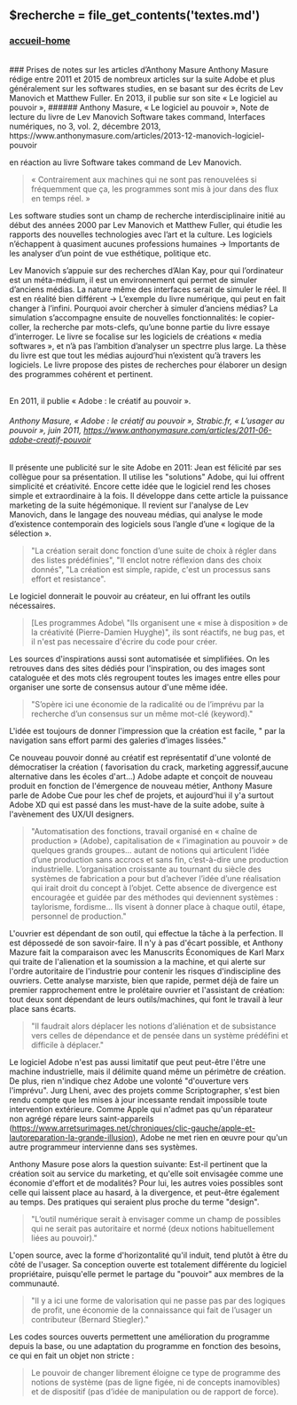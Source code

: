 ## &#36;recherche &#61; file&#95;get&#95;contents&#40;&#39;textes.md&#39;&#41;

### <div id="accueil"><a href="../index.php">accueil-home</a></div>

<br>
### Prises de notes sur les articles d’Anthony Masure
Anthony Masure rédige entre 2011 et 2015 de nombreux articles sur la suite Adobe et plus généralement sur les softwares studies, en se basant sur des écrits de Lev Manovich et Matthew Fuller. 
En 2013, il publie sur son site « Le logiciel au pouvoir »,
###### Anthony Masure, « Le logiciel au pouvoir », Note de lecture du livre de Lev Manovich Software takes command, Interfaces numériques, no 3, vol. 2, décembre 2013, https://www.anthonymasure.com/articles/2013-12-manovich-logiciel-pouvoir

en réaction au livre Software takes command de Lev Manovich. 

> « Contrairement aux machines qui ne sont pas renouvelées si fréquemment que ça, les programmes sont mis à jour dans des flux en temps réel. »

Les software studies sont un champ de recherche interdisciplinaire initié au début des années 2000 par Lev Manovich et Matthew Fuller, qui étudie les rapports des nouvelles technologies avec l’art et la culture. Les logiciels n’échappent à quasiment aucunes professions humaines -> Importants de les analyser d’un point de vue esthétique, politique etc. 

Lev Manovich s’appuie sur des recherches d’Alan Kay, pour qui l’ordinateur est un méta-médium, il est un environnement qui permet de simuler d’anciens médias. La nature même des interfaces serait de simuler le réel. Il est en réalité bien différent -> L’exemple du livre numérique, qui peut en fait changer à l’infini. 
Pourquoi avoir chercher à simuler d’anciens médias?
La simulation s’accompagne ensuite de nouvelles fonctionnalités: le copier-coller, la recherche par mots-clefs, qu’une bonne partie du livre essaye d’interroger. Le livre se focalise sur les logiciels de créations « media softwares », et n’à pas l’ambition d’analyser un spectrre plus large.
La thèse du livre est que tout les médias aujourd’hui n’existent qu’à travers les logiciels.
Le livre propose des pistes de recherches pour élaborer un design des programmes cohérent et pertinent.<br><br>

En 2011, il publie « Adobe : le créatif au pouvoir ».
###### Anthony Masure, « Adobe : le créatif au pouvoir », Strabic.fr, « L’usager au pouvoir », juin 2011, https://www.anthonymasure.com/articles/2011-06-adobe-creatif-pouvoir

Il présente une publicité sur le site Adobe en 2011: Jean est félicité par ses collègue pour sa présentation. Il utilise les "solutions" Adobe, qui lui offrent simplicité et créativité. Encore cette idée que le logiciel rend les choses simple et extraordinaire à la fois. Il développe dans cette article la puissance marketing de la suite hégémonique. Il revient sur l'analyse de Lev Manovich, dans le langage des nouveau médias, qui analyse le mode d’existence contemporain des logiciels sous l’angle d’une « logique de la sélection ». 

> "La création serait donc fonction d’une suite de choix à régler dans des listes prédéfinies", "Il enclot notre réflexion dans des choix donnés", "La création est simple, rapide, c'est un processus sans effort et resistance". 

Le logiciel donnerait le pouvoir au créateur, en lui offrant les outils nécessaires. 

> &#91;Les programmes Adobe&#92; "Ils organisent une « mise à disposition » de la créativité (Pierre-Damien Huyghe)", ils sont réactifs, ne bug pas, et il n'est pas necessaire d'écrire du code pour créer.

Les sources d'inspirations aussi sont automatisée et simplifiées. On les retrouves dans des sites dédiés pour l'inspiration, ou des images sont cataloguée et des mots clés regroupent toutes les images entre elles pour organiser une sorte de consensus autour d'une même idée. 

> "S’opère ici une économie de la radicalité ou de l’imprévu par la recherche d’un consensus sur un même mot-clé (keyword)." 

L'idée est toujours de donner l'impression que la création est facile, " par la navigation sans effort parmi des galeries d’images lissées."

Ce nouveau pouvoir donné au créatif est représentatif d'une volonté de démocratiser la création ( favorisation du crack, marketing aggressif,aucune alternative dans les écoles d'art...)
Adobe adapte et conçoit de nouveau produit en fonction de l'émergence de nouveau métier, Anthony Masure parle de Adobe Cue pour les chef de projets, et aujourd'hui il y'a surtout Adobe XD qui est passé dans les must-have de la suite adobe, suite à l'avènement des UX/UI designers.

> "Automatisation des fonctions, travail organisé en « chaîne de production » (Adobe), capitalisation de « l’imagination au pouvoir » de quelques grands groupes… autant de notions qui articulent l’idée d’une production sans accrocs et sans fin, c’est-à-dire une production industrielle. L’organisation croissante au tournant du siècle des systèmes de fabrication a pour but d’achever l’idée d’une réalisation qui irait droit du concept à l’objet. Cette absence de divergence est encouragée et guidée par des méthodes qui deviennent systèmes : taylorisme, fordisme… Ils visent à donner place à chaque outil, étape, personnel de production." 

L'ouvrier est dépendant de son outil, qui effectue la tâche à la perfection. Il est dépossedé de son savoir-faire. Il n'y à pas d'écart possible, et Anthony Mazure fait la comparaison avec les Manuscrits Économiques de Karl Marx qui traite de l'alienation et la soumission a la machine, et qui alerte sur l'ordre autoritaire de l'industrie pour contenir les risques d'indiscipline des ouvriers.
Cette analyse marxiste, bien que rapide, permet déjà de faire un premier rapprochement entre le prolétaire ouvrier et l'assistant de création: tout deux sont dépendant de leurs outils/machines, qui font le travail à leur place sans écarts. 

> "Il faudrait alors déplacer les notions d’aliénation et de subsistance vers celles de dépendance et de pensée dans un système prédéfini et difficile à déplacer." 

Le logiciel Adobe n'est pas aussi limitatif que peut peut-être l'être une machine industrielle, mais il délimite quand même un périmètre de création. De plus, rien n'indique chez Adobe une volonté "d'ouverture vers l'imprévu". Jurg Lheni, avec des projets comme Scriptographer, s'est bien rendu compte que les mises à jour incessante rendait impossible toute intervention extérieure. Comme Apple qui n'admet pas qu'un réparateur non agrégé répare leurs saint-appareils (https://www.arretsurimages.net/chroniques/clic-gauche/apple-et-lautoreparation-la-grande-illusion), Adobe ne met rien en œuvre pour qu'un autre programmeur intervienne dans ses systèmes. 

Anthony Masure pose alors la question suivante: Est-il pertinent que la création soit au service du marketing, et qu'elle soit envisagée comme une économie d'effort et de modalités?
Pour lui, les autres voies possibles sont celle qui laissent place au hasard, à la divergence, et peut-être également au temps. Des pratiques qui seraient plus proche du terme "design". 

> "L’outil numérique serait à envisager comme un champ de possibles qui ne serait pas autoritaire et normé (deux notions habituellement liées au pouvoir)."

L'open source, avec la forme d'horizontalité qu'il induit, tend plutôt à être du côté de l'usager. Sa conception ouverte est totalement différente du logiciel propriétaire, puisqu'elle permet le partage du "pouvoir" aux membres de la communauté.

> "Il y a ici une forme de valorisation qui ne passe pas par des logiques de profit, une économie de la connaissance qui fait de l’usager un contributeur (Bernard Stiegler)."

Les codes sources ouverts permettent une amélioration du programme depuis la base, ou une adaptation du programme en fonction des besoins, ce qui en fait un objet non stricte :

> Le pouvoir de changer librement éloigne ce type de programme des notions de système (pas de ligne figée, ni de concepts inamovibles) et de dispositif (pas d’idée de manipulation ou de rapport de force).

